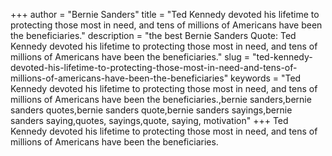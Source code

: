 +++
author = "Bernie Sanders"
title = "Ted Kennedy devoted his lifetime to protecting those most in need, and tens of millions of Americans have been the beneficiaries."
description = "the best Bernie Sanders Quote: Ted Kennedy devoted his lifetime to protecting those most in need, and tens of millions of Americans have been the beneficiaries."
slug = "ted-kennedy-devoted-his-lifetime-to-protecting-those-most-in-need-and-tens-of-millions-of-americans-have-been-the-beneficiaries"
keywords = "Ted Kennedy devoted his lifetime to protecting those most in need, and tens of millions of Americans have been the beneficiaries.,bernie sanders,bernie sanders quotes,bernie sanders quote,bernie sanders sayings,bernie sanders saying,quotes, sayings,quote, saying, motivation"
+++
Ted Kennedy devoted his lifetime to protecting those most in need, and tens of millions of Americans have been the beneficiaries.
